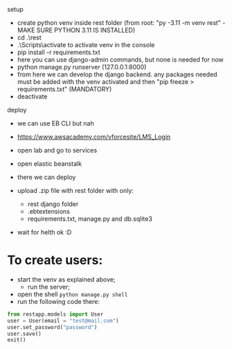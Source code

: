 setup

-   create python venv inside rest folder (from root: "py -3.11 -m venv rest" - MAKE SURE PYTHON 3.11 IS INSTALLED)
-   cd .\rest
-   .\Scripts\activate to activate venv in the console
-   pip install -r requirements.txt
-   here you can use django-admin commands, but none is needed for now
-   python manage.py runserver (127.0.0.1:8000)
-   from here we can develop the django backend. any packages needed must be added with the venv activated and then "pip freeze > requirements.txt" (MANDATORY)
-   deactivate

deploy

-   we can use EB CLI but nah
-   https://www.awsacademy.com/vforcesite/LMS_Login
-   open lab and go to services
-   open elastic beanstalk
-   there we can deploy

-   upload .zip file with rest folder with only:

    -   rest django folder
    -   .ebtextensions
    -   requirements.txt, manage.py and db.sqlite3

-   wait for helth ok :D

# To create users:

-   start the venv as explained above;
    -   run the server;
-   open the shell `python manage.py shell`
-   run the following code there:

```python
from restapp.models import User
user = User(email = "test@mail.com")
user.set_password("password")
user.save()
exit()
```
